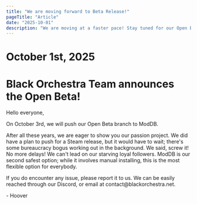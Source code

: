 ```yaml
---
title: "We are moving forward to Beta Release!"
pageTitle: "Article"
date: "2025-10-01"
description: "We are moving at a faster pace! Stay tuned for our Open Beta on October 3rd, 2025!"
---
```


# October 1st, 2025
# Black Orchestra Team announces the Open Beta!
<p> Hello everyone, </p>
<p> On October 3rd, we will push our Open Beta branch to ModDB. </p>
<p> After all these years, we are eager to show you our passion project. We did have a plan to push for a Steam release, but it would have to wait; there's some bureaucracy bogus working out in the background.
  We said, screw it! No more delays! We can't lead on our starving loyal followers. ModDB is our second safest option; while it involves manual installing, this is the most flexible option for everybody. </p>
<p> If you do encounter any issue, please report it to us. We can be easily reached through our Discord, or email at contact@blackorchestra.net. </p>
<p>- Hoover </p>
